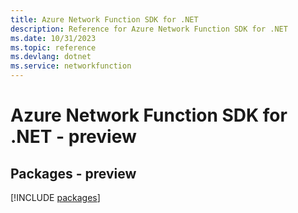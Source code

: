 ```yaml
---
title: Azure Network Function SDK for .NET
description: Reference for Azure Network Function SDK for .NET
ms.date: 10/31/2023
ms.topic: reference
ms.devlang: dotnet
ms.service: networkfunction
---
```

# Azure Network Function SDK for .NET - preview
## Packages - preview
[!INCLUDE [packages](network-function-index.md)]